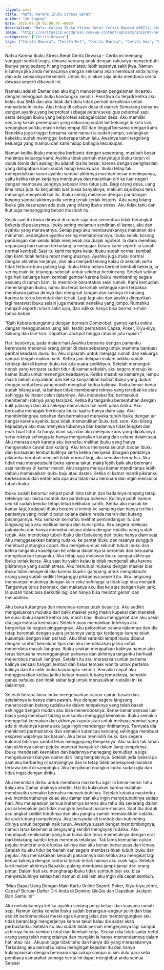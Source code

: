 ```yaml
---
layout: post
title: "Nafsu Karena Ibuku Stress Berat"
author: "Om Sugeng"
date: 2025-08-28 02:09:49 +0000
description: "Nafsu Karena Ibuku Stress Berat Cerita Dewasa &#8211; Cerita ini memang sungguh sedikit tragis, dimana seorang anak dengan rakusnya menyetubuhi ibunya yang sedang hilang ingatan atatu lebih tepatnya s..."
image: "https://ceritaajib.wordpress.com/wp-content/uploads/2018/07/nafsu-karena-ibuku-stress-berat.jpg?w=599&#038;h=832"
categories: ["Cerita Dewasa"]
tags: ["Cerita Dewasa", "Cerita Hot", "Cerita Mantap", "Cerita Sex", "Cinta Hanya Nafsu", "Cinta Terlarang"]
---
```


Nafsu Karena Ibuku Stress Berat
Cerita Dewasa &#8211; Cerita ini memang sungguh sedikit tragis, dimana seorang anak dengan rakusnya menyetubuhi ibunya yang sedang hilang ingatan atatu lebih tepatnya sakit jiwa. Namun kisahnya jika anda memacanya dengan seksama akan membuat anda horny dan ada sensasinya tersendiri. Untuk itu, silakan saja anda membaca cerita dewasa seperti dibawah ini.

Namaku adalah Damar dan aku ingin menceritakan pengalaman incestku dengan menggauli ibuku kandungku sendiri. Peristiwa itu terjadi ketika aku kelas dua SMA dan aku tidak dari dulu tidak pernah berpikiran untuk menyetubuhi ibuku. Aku hidup di sebuah desa di daerah Semarang bersama dengan ayahku yang berprofesi sebagai petani sekaligus peternak sapi, serta dengan ibuku yang berprofesi sebagai bidan desa. Aku memiliki seorang kakak perempuan yang sekarang sudah berkeluarga di kota lain, sedangkan adikku masih kelas empat SD dan tinggal bersama dengan kami. Nenekku juga tinggal bersama kami namun ia sudah jompo, sedangkan kakekku sudah meninggal beberapa tahun lalu. Awalnya kami tergolong keluarga yang mampu dan kami hidup bahagia kecukupan.

Namun ketika ibuku mencoba berbisnis dengan seseorang, musibah besar menimpa keluarga kami. Ayahku tidak pernah menyetujui ibuku terjun di dunia bisnis dan apalagi itu adalah bisnis besar, karena dengan penghasilan yang didapatpun kami sudah hidup kecukupan. Ibuku tetap tak mempedulikan saran ayahku sampai akhirnya musibah besar menimpanya, yaitu ketika rekan kerjanya menipunya dan melarikan diri ke luar negeri dengan membawa uangnya sebesar lima ratus juta. Bagi orang desa, uang lima ratus juta itu berjumlah luar biasa banyaknya, maklum saja ibuku terus menangis menyesali hal itu. Ibuku sering melamun dengan pandangan kosong sampai akhirnya dia sering teriak-teriak histeris. Ada yang bilang ibuku gila kesurupan ada pula yang bilang ibuku stress. Aku tidak tahu dan ikut juga menanggung beban musibah itu.

Sejak saat itu ibuku dirawat di rumah saja dan sementara tidak berangkat bekerja di puskesmas. Ibuku sering melamun sendirian di kamar, aku dan ayahku yang merawatnya. Setiap pagi aku membawakannya makanan dan minuman, sedangkan ayahku sering memandikannya. Ibuku selalu kosong pandangan dan selalu tidak menjawab jika diajak ngobrol. Ia diam membisu sepanjang hari namun terkadang ia mengajak bicara kami seperti ia sudah normal kembali. Saat itu kami mengira kalau ibuku sudah normal kembali dan kami tidak terlalu repot mengurusinya. Ayahku juga mulai normal dengan aktivitas kerjanya, dan aku menjadi tenang kalau di sekolah serta tidak terburu-buru pulang lagi. Ibuku tetap belum berniat kembali bekerja, ia sering main ke tetangga sebelah untuk sekedar berbincang. Setelah sekitar tiga hari keluarga kami kembali gempar karena ibuku membanting segala sesuatu di rumah kami. Ia membikin berantakan seisi rumah. Kami kemudian menenangkan ibuku, namu ibu terus berontak sehingga kami terpaksa membawa paksa dirinya dan mengikat tangan dan kakinya di ranjang karena ia terus berontak dan teriak. Lagi-lagi aku dan ayahku direpotkan lagi merawat ibuku selain juga merawat nenekku yang jompo. Rumahku menjadi seperti rumah sakit saja, dan adikku hanya bisa bermain-main tanpa beban.

“Raih Keberuntunganmu dengan bermain Dominobet, games kartu online dengan menggunakan uang asli, terdiri permainan Capsa, Poker, Kiyu-kiyu, Sakong dan lain-lain. Dapatkan Jackpot hingga ratusan juta rupiah.”

Hari besoknya, pada malam hari Ayahku bersama dengan pamanku berencana menemui orang pintar di desa seberang untuk meminta bantuan perihal keadaan ibuku itu. Aku dipasrahi untuk menjaga rumah dan keluarga sampai tengah malam nanti. Ketika jam delapan malam adikku sudah terlelap dan di kamar ibuku tak ada suara sedikitpun. Setelah menengok nenek yang ternyata sudah tidur di kamar sebelah, aku segera menuju ke kamar ibuku untuk menengok keadaanya. Ketika masuk ke kamarnya, lampu masih belum dinyalakan dan ketika kunyalakan kulihat ibuku yang duduk dengan rantai besi yang masih mengikat kedua kakinya. Ibuku benar-benar sudah hilang akal, ia bahkan tidak membenahi roknya yang tersibak ke atas sehingga kelihatan celan dalamnya. Aku mendekat ibu bermaksud membenahi roknya yang tersibak. Ketika itu tanganku bersentuhan dengan kulit pahanya dan aku sekejap merasakan hal aneh pada diriku. Aku berusaha mengajak berbicara ibuku tapi ia hanya diam saja. Aku membimbingnya rebahan dan bermaksud menyeka tubuh ibuku dengan air hangat karena ayahku lupa tidak memandikan ibuku tadi sore. Aku bilang kepadanya aku mau menyeka tubuhnya biar badannya tidak lengket dan enak buat tidur. Ia hanya diam saja dan aku melepas kaos yang dipakainya serta roknya sehingga ia hanya mengenakan kutang dan celana dalam saja. Aku merasa aneh karena aku bernafsu melihat ibuku yang hanya mengenakan cawat dan kutang. Aku terus menyeka seluruh badan ibuku dan kurasakan lembut kulitnya serta ketika menyeka dibagian pantatnya pikiranku berubah menjadi tidak normal lagi, aku semakin bernafsu. Aku tidak mau menyetubuhi ibuku karena takut, maka lebih baik aku beronani saja nantinya di kamar mandi. Aku segera menuju kamar mandi tanpa lebih dahulu memakaikan ibuku baju atau daster. Ketika di kamar mandi pikiranku berkecamuk dan entah ada apa aku tidak mau beronani dan ingin mencicipi tubuh ibuku.

Ibuku sudah berumur empat puluh lima tahun dan badannya ramping tetapi teteknya luar biasa montok dan pantatnya bahenol. Kulitnya putih namun sedikit sudah kendur tetapi tetap kelihatan cantik. Ketika aku masuk ke kamar lagi, kudapati ibuku berposisi miring ke samping dan hanya terlihat pantatnya yang indah dibalut celana dalam renda merah dan kutang pasangannya. Aku semakin bernafsu melihat pemandangan itu dan langsung saja aku matikan lampu dan kunci pintu. Aku segera melepas pakaianku dan hanya memakai celana dalam dengan rudalku yang sudah tegak. Aku mendekap tubuh ibuku dari belakang dan ibuku hanya diam saja. Aku menggesekkan batang rudalku ke pantat ibuku dan rasanya sungguh membuat jantungku copot. Aku mengelus-elus seluruh tubuh ibuku dan ketika tanganku kuselipkan ke celana dalamnya ia berontak dan berusaha mengeluarkan tanganku. Aku tetap saja melawan ibuku sampai akhirnya ibuku teriak keras. Aku saat itu yakin kalau ia tidak mengenali aku karena pikirannya yang sudah stress. Aku menutupi mukaku dengan masker biar ibuku tidak mengenal aku karena kupikir gampang untuk mengelabuhi orang yang sudah sedikit terganggu pikirannya seperti itu. Aku langsung menyumpal mulutnya dengan kain seka sehingga ia tidak lagi bisa menjarit. Tangannya terus berontak, dan makanya aku ikat ke atas dengan kain jarik. Ia sudah tidak bisa berkutik lagi dan hanya bisa melotot geram dan meludahiku.

Aku buka kutangnya dan meremas-remas tetek besar itu. Aku sedikit mengeluarkan mulutku dari balik masker yang masih kupakai dan menetek ke susu ibuku seperti ketika aku masih bayi. Ibuku menggeliat dan aku yakin dia juga merasa keenakan. Setelah puas memainkan teteknya aku bergerilya ke bagian pinggangnya. Aku pelorotkan celana dalamnya dan dia tetap berontak dengan suara jeritannya yang tak terdengar karena telah kusumpal dengan kain pel tadi. Aku lihat serambi lempit ibuku dibalut dengan rambut kemaluan tipis dan aku memaksakan jariku untuk menerobos masuk liangnya. Ibuku seakan merapatkan kakinya namun aku terus berusaha merenggangkan pahanya dan akhirnya tanganku berhasil menerobos masuk liangnya. Setelah itu aku merasakan untuk pertama kalinya sensasi hangat, lembut dan halus tempek wanita untuk pertama kalinya dan itu milik ibuku kandungku sendiri. Semakin cepat aku menggerakkan kedua jariku keluar masuk lubang tempeknya, semakin ganas nafsuku dan tidak sabar lagi untuk menusukkan rudalku ini ke dalamnya.

Setelah berapa lama ibuku mengeluarkan cairan-cairan basah dan setelahnya ia hanya diam pasrah. Aku dengan segera langsung menancapkan batang rudalku ke dalam tempeknya yang telah basah sehingga dengan mudah aku bisa menerobosnya. Benar-benar sensasi luar biasa yang membuat tulang sumsumku menggigil keenakan. Ibuku semakin menggeliat keenakan dan akhirnya kuputuskan untuk melepas sumbat yang ada di mulutnya karena aku juga ingin mendengar rintihannya. Ternyata dia menikmati permainanku dan semakin kutancap kencang sehingga membuat ekspresi wajahnya tak karuan. Aku terus menindih ibuku dan segera kulumat bibirnya sambil terus menggoyang tempeknya. Aku sudah tak tahan dan akhirnya cairan pejuku muncrat banyak ke dalam liang tempeknya. Ibuku mendesah keenakan dan badannya menegang kemudian ia juga mengeluarkan banyak cairan dari liang tempeknnya. Setelah jeda beberapa saat aku berbaring di sampingnya dan ia tetap tidak berekspresi malahan tertawa kecil di sampingku. Aku berpikiran mungkin ibuku sudah gila dan tidak ingat dengan diriku.

Aku beranikan diriku untuk membuka maskerku agar ia benar-benar tahu kalau aku Damar anaknya sendiri. Hal itu kulakukan karena malahan membuatku semakin bernafsu menyetubuhinya. Setelah kubuka maskerku aku memberitahunya kalau aku damar dan aku ingin menyetubuhinya setiap hari. Aku melepaskan semua ikatannya karena aku tahu dia sekarang dalam posisi keenakan jadi tidak mungkin berbuat macam-macam. Saat dia duduk aku angkat sedikit tubuhnya dan aku pangku sambil memasukkan rudalku ke arah lubang tempeknnya. Aku bersandar di tembok dan kubimbing dirinya untuk bergerak naik turun. Awalnya susah banget membimbingnya, namun lama kelaman ia bergoyang sendiri mengoyak rudalku. Aku mendapati kenikmatan yang luar biasa dan terus memeluknya dengan erat dari belakang sambil terus meremas tetaknya. Tak lama kemudian cairan pejuku muncrat untuk kedua kalinya dan aku benar-benar puas dan lemas. Setelah itu aku tidur berbenah dan segera membersihkan tubuh ibuku dari pejuku. Aku memakaikan seluruh pakaiannya dan ketika aku mengikat lagi kedua kakinya dengan rantai ia teriak-teriak namun aku cuek saja. Setelah larut malam akhirnya Bapakku pulang membawa jampi-jampi dari orang pintar. Dalam hati aku mengharap ibuku tidak sembuh biar aku bisa menyetubuhinya setiap hari namun di sisi lain aku ingin dia cepat sembuh.

&#8220;Mau Dapat Uang Dengan Main Kartu Online Seperti Poker, Kiyu-kiyu,ceme, Capsa? Buruan Daftar Diri Anda di Domino QiuQiu dan Dapatkan Jackpot Dari Game Ini&#8221;

Aku melakukannya ketika ayahku sedang pergi keluar dan suasana rumah sepi. Namun ketika kondisi ibuku sudah berangsur-angsur pulih dan bisa sedikit berkomunikasi meski agak kurang jelas dan membingungkan aku tidak berani lagi mengerjainya karena takut kalau dia sadar akan perbuatanku. Setelah itu aku sudah tidak pernah mengerjainya lagi sampai akhirnya ibuku sembuh total dan kembali kerja. Seakan dia tidak sadar betul orang yang telah mengerjainya dan mungkin ia hanya memendamnya dalam hati atau ilusi. Akupun juga tidak tahu dan hanya dia yang merasakannya. Terkadang aku bernafsu kalau mengingat kejadian itu dan hanya kulampiaskan dengan beronani saja.cukup sampai di sini dulu para setia pembaca asmarahot semoga cerita ini dapat menghibur anda semua Selesai